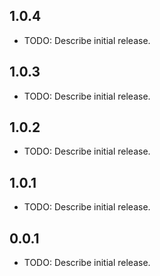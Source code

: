 ## 1.0.4

* TODO: Describe initial release.

## 1.0.3

* TODO: Describe initial release.

## 1.0.2

* TODO: Describe initial release.

## 1.0.1

* TODO: Describe initial release.

## 0.0.1

* TODO: Describe initial release.
